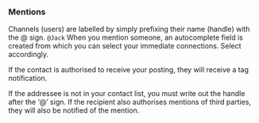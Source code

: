 ### Mentions 

Channels (users) are labelled by simply prefixing their name (handle) with the @ sign. `@Jack`
When you mention someone, an autocomplete field is created from which you can select your immediate connections. Select accordingly.

If the contact is authorised to receive your posting, they will receive a tag notification.

If the addressee is not in your contact list, you must write out the handle after the ‘@’ sign. If the recipient also authorises mentions of third parties, they will also be notified of the mention.